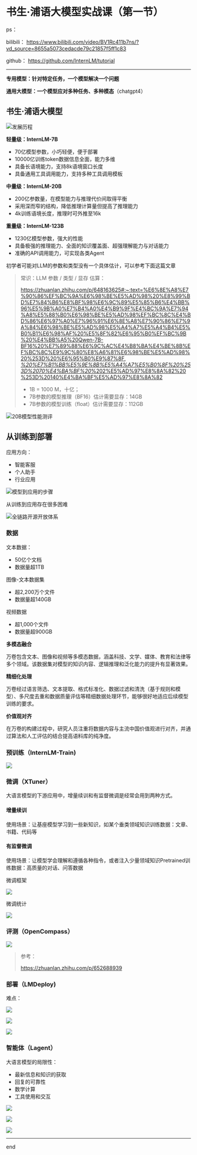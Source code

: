 # 书生·浦语大模型实战课（第一节）

ps：

bilibili：
<https://www.bilibili.com/video/BV1Rc411b7ns/?vd_source=8655a5073cedacde79c21857f5ff1c83>

github：
<https://github.com/InternLM/tutorial>

***

**专用模型：针对特定任务，一个模型解决一个问题**

**通用大模型：一个模型应对多种任务、多种模态**（chatgpt4）

## 书生·浦语大模型

![发展历程](image/image_6c1H5MQDKo.png "发展历程")

**轻量级：InternLM-7B**

-   70亿模型参数，小巧轻便，便于部署
-   10000亿训练token数据信息全面，能力多维
-   具备长语境能力，支持8k语境窗口长度
-   具备通用工具调用能力，支持多种工具调用模板

**中量级：InternLM-20B**

-   200亿参数量，在模型能力与推理代价间取得平衡
-   采用深而窄的结构，降低推理计算量但提高了推理能力
-   4k训练语境长度，推理时可外推至16k

**重量级：InternLM-123B**

-   1230亿模型参数，强大的性能
-   具备极强的推理能力、全面的知识覆盖面、超强理解能力与对话能力
-   准确的API调用能力，可实现各类Agent

初学者可能对LLM的参数和类型没有一个具体估计，可以参考下面这篇文章

> 常识：LLM 参数 / 类型 / 显存 估算：
>
> [<https://zhuanlan.zhihu.com/p/648163625#:~:text=%E6%8E%A8%E7%90%86%EF%BC%9A%E6%98%BE%E5%AD%98%20%E8%99%BD%E7%84%B6%E8%BF%98%E6%9C%89%E5%85%B6%E4%BB%96%E5%9B%A0%E7%B4%A0%E4%B9%9F%E4%BC%9A%E7%94%A8%E5%88%B0%E6%98%BE%E5%AD%98%EF%BC%8C%E4%BD%86%E6%97%A0%E7%96%91%E6%8E%A8%E7%90%86%E7%9A%84%E6%98%BE%E5%AD%98%E5%A4%A7%E5%A4%B4%E5%B0%B1%E6%98%AF%20%E5%8F%82%E6%95%B0%EF%BC%9B%20%E4%BB%A5%20Qwen-7B-BF16%20%E7%89%88%E6%9C%AC%E4%B8%BA%E4%BE%8B%EF%BC%8C%E9%9C%80%E8%A6%81%E6%98%BE%E5%AD%98%20%253D%20%E6%95%B0%E9%87%8F>, *%20%E7%B1%BB%E5%9E%8B%E5%A4%A7%E5%B0%8F%20%253D%2070%E4%BA%BF%20*%202%E5%AD%97%E8%8A%82%20%253D%20140%E4%BA%BF%E5%AD%97%E8%8A%82](https://zhuanlan.zhihu.com/p/648163625#:~:text=%E6%8E%A8%E7%90%86%EF%BC%9A%E6%98%BE%E5%AD%98%20%E8%99%BD%E7%84%B6%E8%BF%98%E6%9C%89%E5%85%B6%E4%BB%96%E5%9B%A0%E7%B4%A0%E4%B9%9F%E4%BC%9A%E7%94%A8%E5%88%B0%E6%98%BE%E5%AD%98%EF%BC%8C%E4%BD%86%E6%97%A0%E7%96%91%E6%8E%A8%E7%90%86%E7%9A%84%E6%98%BE%E5%AD%98%E5%A4%A7%E5%A4%B4%E5%B0%B1%E6%98%AF%20%E5%8F%82%E6%95%B0%EF%BC%9B%20%E4%BB%A5%20Qwen-7B-BF16%20%E7%89%88%E6%9C%AC%E4%B8%BA%E4%BE%8B%EF%BC%8C%E9%9C%80%E8%A6%81%E6%98%BE%E5%AD%98%20%253D%20%E6%95%B0%E9%87%8F,*%20%E7%B1%BB%E5%9E%8B%E5%A4%A7%E5%B0%8F%20%253D%2070%E4%BA%BF%20*%202%E5%AD%97%E8%8A%82%20%253D%20140%E4%BA%BF%E5%AD%97%E8%8A%82)
>
> -   1B = 1000 M，十亿；
> -   7B参数的模型推理（BF16）估计需要显存：14GB
> -   7B参数的模型训练（float）估计需要显存：112GB

![20B模型性能测评](image/image_VOpA7henQ3.png "20B模型性能测评")

## 从训练到部署

应用方向：

-   智能客服
-   个人助手
-   行业应用

![模型到应用的步骤](image/image_K1UOzZBUYy.png "模型到应用的步骤")

从训练到应用存在很多困难

![全链路开源开放体系](image/image_gJP5aBHqiP.png "全链路开源开放体系")

### 数据

文本数据：

-   50亿个文档
-   数据量超1TB

图像-文本数据集

-   超2,200万个文件
-   数据量超140GB

视频数据

-   超1,000个文件
-   数据量超900GB

**多模态融合**

万卷包含文本、图像和视频等多模态数据，涵盖科技、文学、媒体、教育和法律等多个领域。该数据集对模型的知识内容、逻辑推理和泛化能力的提升有显著效果。

**精细化处理**

万卷经过语言筛选、文本提取、格式标准化、数据过滤和清洗（基于规则和模型）、多尺度去重和数据质量评估等精细数据处理环节，能够很好地适应后续模型训练的要求。

**价值观对齐**

在万卷的构建过程中，研究人员注重将数据内容与主流中国价值观进行对齐，并通过算法和人工评估的结合提高语料库的纯净度。

### 预训练（InternLM-Train)

![](image/image_1ifIb2j0Pa.png)

### 微调（XTuner）

大语言模型的下游应用中，增量续训和有监督微调是经常会用到两种方式。

#### 增量续训

使用场景：让基座模型学习到一些新知识，如某个垂类领域知识训练数据：文章、书籍、代码等

#### 有监督微调

使用场景：让模型学会理解和遵循各种指令，或者注入少量领域知识Pretrained训练数据：高质量的对话、问答数据&#x20;

微调框架

![](image/image_LZFCY8ZVGY.png)

微调统计

![](image/image_lvjs8-VUHP.png)

### 评测（OpenCompass）

![](image/image_zaRUCQbd35.png)

> 参考：
>
> <https://zhuanlan.zhihu.com/p/652688939>

### 部署（LMDeploy)

难点：

![](image/image_dMhXvb31oL.png)

![](image/image_JmTLGl29rH.png)

![](image/image_hzyIMuzCvl.png)

### 智能体（Lagent）

大语言模型的局限性：

-   最新信息和知识的获取
-   回复的可靠性
-   数学计算
-   工具使用和交互

![](image/image_OJP5jCUpF4.png)

![](image/image_OPIZm4xi4w.png)

![](image/image_9QXh51xgcx.png)

---
end
